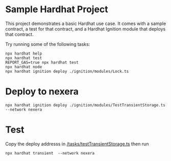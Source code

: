 # Sample Hardhat Project

This project demonstrates a basic Hardhat use case. It comes with a sample contract, a test for that contract, and a Hardhat Ignition module that deploys that contract.

Try running some of the following tasks:

```shell
npx hardhat help
npx hardhat test
REPORT_GAS=true npx hardhat test
npx hardhat node
npx hardhat ignition deploy ./ignition/modules/Lock.ts
```

# Deploy to nexera

```shell
npx hardhat ignition deploy ./ignition/modules/TestTransientStorage.ts --network nexera
```

# Test

Copy the deploy addresss in [/tasks/testTransientStorage.ts](./tasks/testTransientStorage.ts) then run

```shell
npx hardhat transient  --network nexera
```